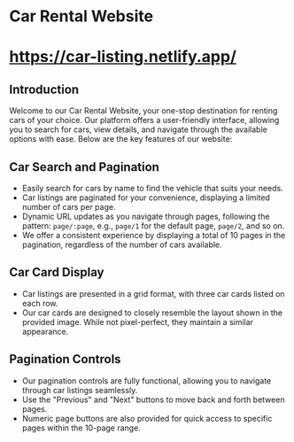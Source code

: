 # Car Rental Website

#          https://car-listing.netlify.app/



## Introduction

Welcome to our Car Rental Website, your one-stop destination for renting cars of your choice. Our platform offers a user-friendly interface, allowing you to search for cars, view details, and navigate through the available options with ease. Below are the key features of our website:

## Car Search and Pagination

- Easily search for cars by name to find the vehicle that suits your needs.
- Car listings are paginated for your convenience, displaying a limited number of cars per page.
- Dynamic URL updates as you navigate through pages, following the pattern: `page/:page`, e.g., `page/1` for the default page, `page/2`, and so on.
- We offer a consistent experience by displaying a total of 10 pages in the pagination, regardless of the number of cars available.

## Car Card Display

- Car listings are presented in a grid format, with three car cards listed on each row.
- Our car cards are designed to closely resemble the layout shown in the provided image. While not pixel-perfect, they maintain a similar appearance.

## Pagination Controls

- Our pagination controls are fully functional, allowing you to navigate through car listings seamlessly.
- Use the "Previous" and "Next" buttons to move back and forth between pages.
- Numeric page buttons are also provided for quick access to specific pages within the 10-page range.


